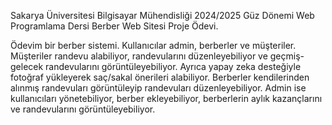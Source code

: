Sakarya Üniversitesi Bilgisayar Mühendisliği 2024/2025 Güz Dönemi Web Programlama Dersi Berber Web Sitesi Proje Ödevi.

Ödevim bir berber sistemi. Kullanıcılar admin, berberler ve müşteriler. Müşteriler randevu alabiliyor, randevularını düzenleyebiliyor ve geçmiş-gelecek randevularını görüntüleyebiliyor. Ayrıca yapay zeka desteğiyle fotoğraf yükleyerek saç/sakal önerileri alabiliyor. Berberler kendilerinden alınmış randevuları görüntüleyip randevuları düzenleyebiliyor. Admin ise kullanıcıları yönetebiliyor, berber ekleyebiliyor, berberlerin aylık kazançlarını ve randevularını görüntüleyebiliyor. 
